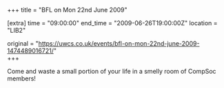 +++
title = "BFL on Mon 22nd June 2009"

[extra]
time = "09:00:00"
end_time = "2009-06-26T19:00:00Z"
location = "LIB2"

original = "https://uwcs.co.uk/events/bfl-on-mon-22nd-june-2009-1474489016721/"    
+++

Come and waste a small portion of your life in a smelly room of CompSoc members\!

